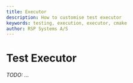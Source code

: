 ```yaml
---
title: Executor
description: How to customise test executor
keywords: testing, execution, executor, cmake
author: RSP Systems A/S
---
```


# Test Executor

_TODO: ..._
